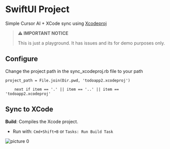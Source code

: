 # SwiftUI Project

Simple Cursor AI + XCode sync using [Xcodeproj](https://github.com/CocoaPods/Xcodeproj)


> **⚠️ IMPORTANT NOTICE**
> 
> This is just a playground. It has issues and its for demo purposes only.


## Configure

Change the project path in the sync_xcodeproj.rb file to your path

```
project_path = File.join(Dir.pwd, 'todoapp2.xcodeproj')
```

```
    next if item == '.' || item == '..' || item == 'todoapp2.xcodeproj'
```

## Sync to XCode


**Build**: Compiles the Xcode project.
   - Run with: `Cmd+Shift+B` or `Tasks: Run Build Task`


![picture 0](https://res.cloudinary.com/ddbi0suli/image/upload/v1725896132/skillpark/7d9b0a409d19bbc4ca0787a45252af4d45e21836743ac40750c013dd0be792a9.png)  
